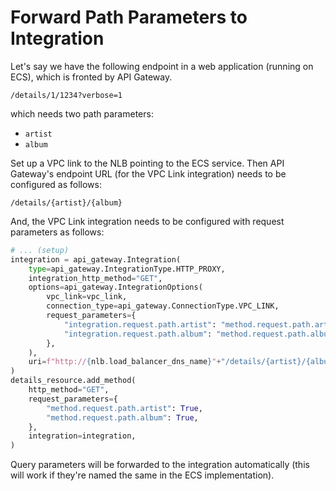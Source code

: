 Forward Path Parameters to Integration
===

Let's say we have the following endpoint in a web application (running on ECS),
which is fronted by API Gateway.

```
/details/1/1234?verbose=1
```

which needs two path parameters:

- `artist`
- `album`

Set up a VPC link to the NLB pointing to the ECS service. Then API Gateway's
endpoint URL (for the VPC Link integration) needs to be configured as follows:

```
/details/{artist}/{album}
```

And, the VPC Link integration needs to be configured with request parameters as
follows:

```python
# ... (setup)
integration = api_gateway.Integration(
    type=api_gateway.IntegrationType.HTTP_PROXY,
    integration_http_method="GET",
    options=api_gateway.IntegrationOptions(
        vpc_link=vpc_link,
        connection_type=api_gateway.ConnectionType.VPC_LINK,
        request_parameters={
            "integration.request.path.artist": "method.request.path.artist",
            "integration.request.path.album": "method.request.path.album",
        },
    ),
    uri=f"http://{nlb.load_balancer_dns_name}"+"/details/{artist}/{album}",
)
details_resource.add_method(
    http_method="GET",
    request_parameters={
        "method.request.path.artist": True,
        "method.request.path.album": True,
    },
    integration=integration,
)
```

Query parameters will be forwarded to the integration automatically (this will
work if they're named the same in the ECS implementation).
